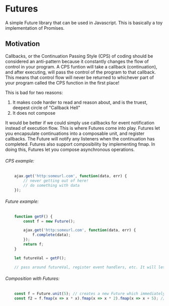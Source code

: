 # Futures
A simple Future library that can be used in Javascript. This is basically a toy implementation of Promises.

## Motivation
Callbacks, or the Continuation Passing Style (CPS) of coding should be considered an anti-pattern because it constantly changes the flow of control in your program. A CPS funtion will take a callback (continuation), and after executing, will pass the control of the program to that callback. This means that control flow will never be returned to whichever part of your program called the CPS function in the first place!

This is bad for two reasons:
1) It makes code harder to read and reason about, and is the truest, deepest circle of "Callback Hell"
2) It does not compose

It would be better if we could simply use callbacks for event notification instead of execution flow. This is where Futures come into play. Futures let you encapsulate continuations into a composable unit, and register callbacks. The Future will notify any listeners when the continuation has completed. Futures also support composibility by implementing fmap. In doing this, Futures let you compose asynchronous operations.

###### CPS example:
```javascript
    ajax.get('http:someurl.com', function(data, err) {
        // never getting out of here!
        // do something with data
    });
```

###### Future example:
```javascript
    function getF() {
        const f = new Future();

        ajax.get('http:someurl.com', function(data, err) {
            f.complete(data);
        });
        return f;
    }

    let futureVal = getF();

    // pass around futureVal, register event handlers, etc. It will let you know when it has completed.
```

###### Composition with Futures:
```javascript
    const f = Future.unit(5); // creates a new Future which immediately completes with value 5.
    const f2 = f.fmap(x => x * x).fmap(x => x * 2).fmap(x => x + 5); // f2 is a Future which holds a value of 55
```


